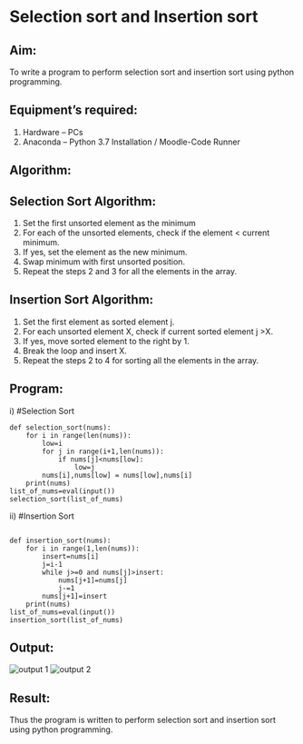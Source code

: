 # Selection sort and Insertion sort
## Aim:
To write a program to perform selection sort and insertion sort using python programming.
## Equipment’s required:
1.	Hardware – PCs
2.	Anaconda – Python 3.7 Installation / Moodle-Code Runner
## Algorithm:
## Selection Sort Algorithm:
1.	Set the first unsorted element as the minimum
2.	For each of the unsorted elements, check if the element < current minimum.
3.	If yes, set the element as the new minimum.
4.	Swap minimum with first unsorted position.
5.	Repeat the steps 2 and 3 for all the elements in the array.
## Insertion Sort Algorithm:
1.	Set the first element as sorted element j.
2.	For each unsorted element X, check if current sorted element j >X.
3.	If yes, move sorted element to the right by 1.
4.	Break the loop and insert X.
5.	Repeat the steps 2 to 4 for sorting all the elements in the array.


## Program:
i)	#Selection Sort
```
def selection_sort(nums):
    for i in range(len(nums)):
        low=i
        for j in range(i+1,len(nums)):
            if nums[j]<nums[low]:
                low=j
        nums[i],nums[low] = nums[low],nums[i]
    print(nums)
list_of_nums=eval(input())
selection_sort(list_of_nums)

```
ii)	#Insertion Sort
```

def insertion_sort(nums):
    for i in range(1,len(nums)):
        insert=nums[i]
        j=i-1
        while j>=0 and nums[j]>insert:
            nums[j+1]=nums[j]
            j-=1
        nums[j+1]=insert
    print(nums)
list_of_nums=eval(input())
insertion_sort(list_of_nums)

```

## Output:
![output 1](https://github.com/tamizhselvan23013460/Search-Algorithm/assets/150231370/4a9ea419-1e28-452f-b33c-5f0378499f78)
![output 2](https://github.com/tamizhselvan23013460/Search-Algorithm/assets/150231370/303b8c18-422e-4c87-b680-9d67dcd818d1)



## Result:
Thus the program is written to perform selection sort and insertion sort using python programming.
